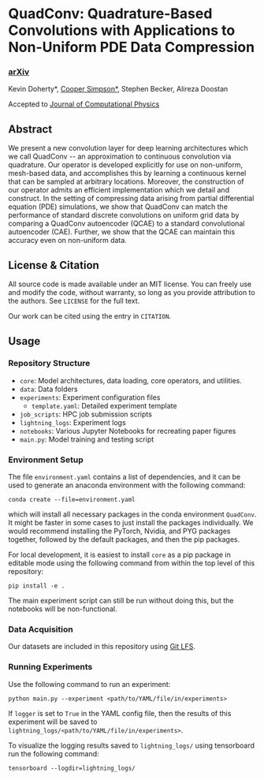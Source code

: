 # QuadConv: Quadrature-Based Convolutions with Applications to Non-Uniform PDE Data Compression

### [arXiv](https://arxiv.org/abs/2211.05151)

Kevin Doherty*, [Cooper Simpson*](https://rs-coop.github.io/), Stephen Becker, Alireza Doostan

Accepted to [Journal of Computational Physics](https://www.sciencedirect.com/journal/journal-of-computational-physics)

## Abstract
We present a new convolution layer for deep learning architectures which we call QuadConv -- an approximation to continuous convolution via quadrature. Our operator is developed explicitly for use on non-uniform, mesh-based data, and accomplishes this by learning a continuous kernel that can be sampled at arbitrary locations. Moreover, the construction of our operator admits an efficient implementation which we detail and construct. In the setting of compressing data arising from partial differential equation (PDE) simulations, we show that QuadConv can match the performance of standard discrete convolutions on uniform grid data by comparing a QuadConv autoencoder (QCAE) to a standard convolutional autoencoder (CAE). Further, we show that the QCAE can maintain this accuracy even on non-uniform data.

## License & Citation
All source code is made available under an MIT license. You can freely use and modify the code, without warranty, so long as you provide attribution to the authors. See `LICENSE` for the full text.

Our work can be cited using the entry in `CITATION`.

## Usage

### Repository Structure
- `core`: Model architectures, data loading, core operators, and utilities.
- `data`: Data folders
- `experiments`: Experiment configuration files
  - `template.yaml`: Detailed experiment template
- `job_scripts`: HPC job submission scripts
- `lightning_logs`: Experiment logs
- `notebooks`: Various Jupyter Notebooks for recreating paper figures
- `main.py`: Model training and testing script

### Environment Setup
The file `environment.yaml` contains a list of dependencies, and it can be used to generate an anaconda environment with the following command:
```console
conda create --file=environment.yaml
```
which will install all necessary packages in the conda environment `QuadConv`. It might be faster in some cases to just install the packages individually. We would recommend installing the PyTorch, Nvidia, and PYG packages together, followed by the default packages, and then the pip packages.

For local development, it is easiest to install `core` as a pip package in editable mode using the following command from within the top level of this repository:
```console
pip install -e .
```
The main experiment script can still be run without doing this, but the notebooks will be non-functional.

### Data Acquisition
Our datasets are included in this repository using [Git LFS](https://git-lfs.com/).

### Running Experiments
Use the following command to run an experiment:
```console
python main.py --experiment <path/to/YAML/file/in/experiments>
```
If `logger` is set to `True` in the YAML config file, then the results of this experiment will be saved to `lightning_logs/<path/to/YAML/file/in/experiments>`.

To visualize the logging results saved to `lightning_logs/` using tensorboard run the following command:
```console
tensorboard --logdir=lightning_logs/
```
